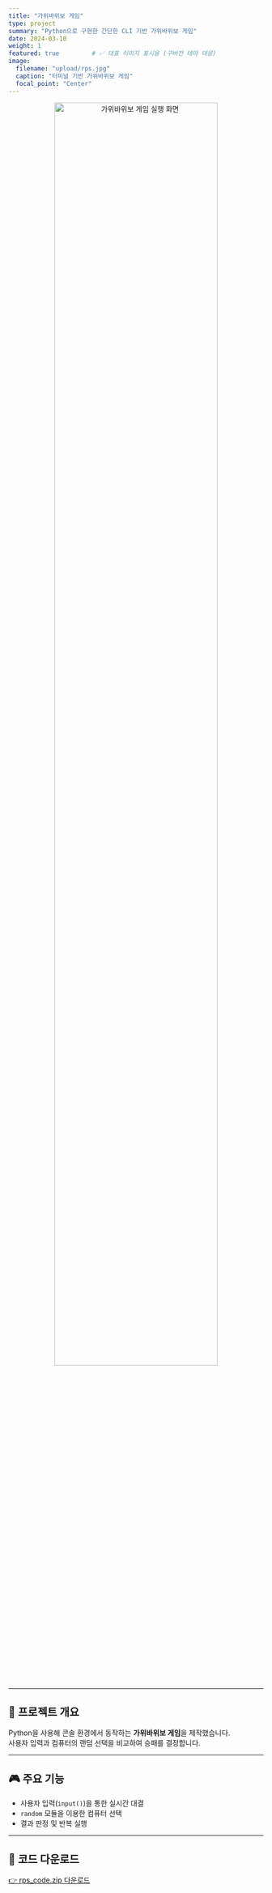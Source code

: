 ```yaml
---
title: "가위바위보 게임"
type: project
summary: "Python으로 구현한 간단한 CLI 기반 가위바위보 게임"
date: 2024-03-10
weight: 1
featured: true         # ✅ 대표 이미지 표시용 (구버전 테마 대응)
image:
  filename: "upload/rps.jpg"
  caption: "터미널 기반 가위바위보 게임"
  focal_point: "Center"
---
```


<p align="center">
  <img src="/uploads/rps.jpg" alt="가위바위보 게임 실행 화면" width="80%">
</p>

---

## 🧩 프로젝트 개요
Python을 사용해 콘솔 환경에서 동작하는 **가위바위보 게임**을 제작했습니다.  
사용자 입력과 컴퓨터의 랜덤 선택을 비교하여 승패를 결정합니다.

---

## 🎮 주요 기능
- 사용자 입력(`input()`)을 통한 실시간 대결  
- `random` 모듈을 이용한 컴퓨터 선택  
- 결과 판정 및 반복 실행  

---

## 💾 코드 다운로드
[👉 rps_code.zip 다운로드](rps_code.zip)


